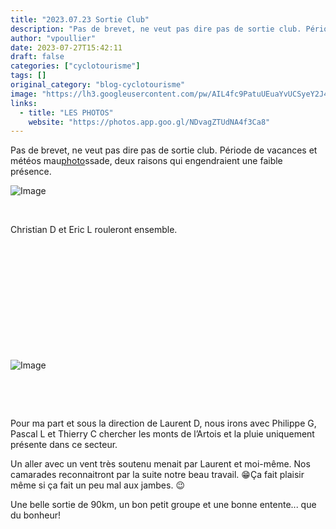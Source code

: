 ```yaml
---
title: "2023.07.23 Sortie Club"
description: "Pas de brevet, ne veut pas dire pas de sortie club. Période de vacances et météos mau[photo](https://lh3.googleusercontent.com/pw/AIL4fc92Oi1ebRsh371sAsO2g84o_dyPDkzv2fnsldbwzQ41p9enY0pTyvJSvO5y3CqGdkV2S846Xf1RkmmtR4DleDjtzNlmeFgQTRD5nJiqhtsl5q6CvV0r1StDolMUHpXZHV0aLiYxotFM0Tt9vrg6Gv-zTw=w1708-h961-s-no?authuser=0)ssade, deux raisons qui engendraient une faible présence."
author: "vpoullier"
date: 2023-07-27T15:42:11
draft: false
categories: ["cyclotourisme"]
tags: []
original_category: "blog-cyclotourisme"
image: "https://lh3.googleusercontent.com/pw/AIL4fc9PatuUEuaYvUCSyeY2J44MYU0x1x2yBcjOh_0rUnt0nCf9bOsThUwVVQ13qQh769mvSzkvuCjWgTtuuqWgfucVtDjqfvm-_mMiTFG4wwFlqcBLXf8mu_wWKUmNJI2vtWqV7yuFbAanUb3xQKZzqrcUHQ=w1793-h1009-s-no?authuser=0"
links:
  - title: "LES PHOTOS"
    website: "https://photos.app.goo.gl/NDvagZTUdNA4f3Ca8"
---
```


Pas de brevet, ne veut pas dire pas de sortie club. Période de vacances et météos mau[photo](https://lh3.googleusercontent.com/pw/AIL4fc92Oi1ebRsh371sAsO2g84o_dyPDkzv2fnsldbwzQ41p9enY0pTyvJSvO5y3CqGdkV2S846Xf1RkmmtR4DleDjtzNlmeFgQTRD5nJiqhtsl5q6CvV0r1StDolMUHpXZHV0aLiYxotFM0Tt9vrg6Gv-zTw=w1708-h961-s-no?authuser=0)ssade, deux raisons qui engendraient une faible présence.

<!--more-->

![Image](https://lh3.googleusercontent.com/pw/AIL4fc92Oi1ebRsh371sAsO2g84o_dyPDkzv2fnsldbwzQ41p9enY0pTyvJSvO5y3CqGdkV2S846Xf1RkmmtR4DleDjtzNlmeFgQTRD5nJiqhtsl5q6CvV0r1StDolMUHpXZHV0aLiYxotFM0Tt9vrg6Gv-zTw=w1708-h961-s-no?authuser=0)

&nbsp;

Christian D et Eric L rouleront ensemble.

&nbsp;

&nbsp;

&nbsp;

&nbsp;

&nbsp;

&nbsp;

![Image](https://lh3.googleusercontent.com/pw/AIL4fc_nbBtQ5rjJwmKkHQTXGqY5Zyw7p4NTzZvSgdi-LAWZxYvlhr4L_c5bUP7NpfKGNFZjJ71Qcri4TCsBZX9AANANPrEBOR71Ko9Pa7OLAOvlgEFa-m0S2lB_hlNM3LRF6Z977rlWXDjl0hEoa7Ay2z9VUw=w1708-h961-s-no?authuser=0)

&nbsp;

&nbsp;

Pour ma part et sous la direction de Laurent D, nous irons avec Philippe G, Pascal L et Thierry C chercher les monts de l’Artois et la pluie uniquement présente dans ce secteur. &nbsp;

Un aller avec un vent très soutenu menait par Laurent et moi-même. Nos camarades reconnaitront par la suite notre beau travail. 😁Ça fait plaisir même si ça fait un peu mal aux jambes.&nbsp;😉&nbsp;

Une belle sortie de 90km, un bon petit groupe et une bonne entente... que du bonheur!